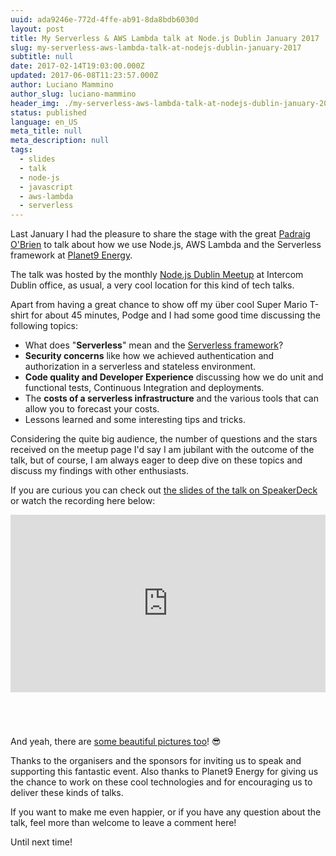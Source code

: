 ```yaml
---
uuid: ada9246e-772d-4ffe-ab91-8da8bdb6030d
layout: post
title: My Serverless & AWS Lambda talk at Node.js Dublin January 2017
slug: my-serverless-aws-lambda-talk-at-nodejs-dublin-january-2017
subtitle: null
date: 2017-02-14T19:03:00.000Z
updated: 2017-06-08T11:23:57.000Z
author: Luciano Mammino
author_slug: luciano-mammino
header_img: ./my-serverless-aws-lambda-talk-at-nodejs-dublin-january-2017.png
status: published
language: en_US
meta_title: null
meta_description: null
tags:
  - slides
  - talk
  - node-js
  - javascript
  - aws-lambda
  - serverless
---
```


Last January I had the pleasure to share the stage with the great [Padraig O'Brien](https://twitter.com/Podgeypoos79) to talk about how we use Node.js, AWS Lambda and the Serverless framework at [Planet9 Energy](https://planet9energy.com).

The talk was hosted by the monthly [Node.js Dublin Meetup](https://www.meetup.com/Dublin-Node-js-Meetup/events/236870576/) at Intercom Dublin office, as usual, a very cool location for this kind of tech talks.

Apart from having a great chance to show off my über cool Super Mario T-shirt for about 45 minutes, Podge and I had some good time discussing the following topics:

- What does "**Serverless**" mean and the [Serverless framework](https://serverless.com)?
- **Security concerns** like how we achieved authentication and authorization in a serverless and stateless environment.
- **Code quality and Developer Experience** discussing how we do unit and functional tests, Continuous Integration and deployments.
- The **costs of a serverless infrastructure** and the various tools that can allow you to forecast your costs.
- Lessons learned and some interesting tips and tricks.

Considering the quite big audience, the number of questions and the stars received on the meetup page I'd say I am jubilant with the outcome of the talk, but of course, I am always eager to deep dive on these topics and discuss my findings with other enthusiasts.

If you are curious you can check out [the slides of the talk on SpeakerDeck](https://speakerdeck.com/lmammino/aws-lambda-and-serverless-framework-lessons-learned-while-building-a-serverless-company) or watch the recording here below:

<div style=" position: relative; padding-bottom: 56.25%; height: 0; margin-bottom: 5em;">
<iframe style="position: absolute; top:0; left: 0; width: 100%; height: 100%;" src="https://www.youtube.com/embed/90vV327JHho" frameborder="0" allowfullscreen></iframe>
</div>

And yeah, there are [some beautiful pictures too](https://www.meetup.com/Dublin-Node-js-Meetup/photos/all_photos/?photoAlbumId=27574272)! 😎

Thanks to the organisers and the sponsors for inviting us to speak and supporting this fantastic event. Also thanks to Planet9 Energy for giving us the chance to work on these cool technologies and for encouraging us to deliver these kinds of talks.

If you want to make me even happier, or if you have any question about the talk, feel more than welcome to leave a comment here!

Until next time!
